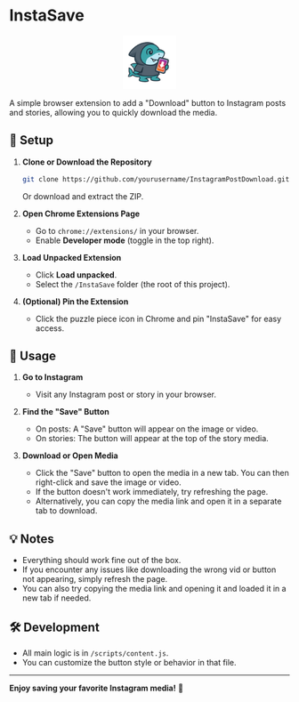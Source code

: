 # InstaSave

<p align="center">
  <img src="images/icon128.png" alt="InstaSave Icon" width="96" height="96">
</p>

A simple browser extension to add a "Download" button to Instagram posts and stories, allowing you to quickly download the media.

## 🚀 Setup

1. **Clone or Download the Repository**
   ```sh
   git clone https://github.com/yourusername/InstagramPostDownload.git
   ```
   Or download and extract the ZIP.

2. **Open Chrome Extensions Page**
   - Go to `chrome://extensions/` in your browser.
   - Enable **Developer mode** (toggle in the top right).

3. **Load Unpacked Extension**
   - Click **Load unpacked**.
   - Select the `/InstaSave` folder (the root of this project).

4. **(Optional) Pin the Extension**
   - Click the puzzle piece icon in Chrome and pin "InstaSave" for easy access.

## 📸 Usage

1. **Go to Instagram**
   - Visit any Instagram post or story in your browser.

2. **Find the "Save" Button**
   - On posts: A "Save" button will appear on the image or video.
   - On stories: The button will appear at the top of the story media.

3. **Download or Open Media**
   - Click the "Save" button to open the media in a new tab. You can then right-click and save the image or video.
   - If the button doesn't work immediately, try refreshing the page.
   - Alternatively, you can copy the media link and open it in a separate tab to download.

## 💡 Notes

- Everything should work fine out of the box.
- If you encounter any issues like downloading the wrong vid or button not appearing, simply refresh the page.
- You can also try copying the media link and opening it and loaded it in a new tab if needed.

## 🛠️ Development

- All main logic is in `/scripts/content.js`.
- You can customize the button style or behavior in that file.

---

**Enjoy saving your favorite Instagram media!** 🎉
